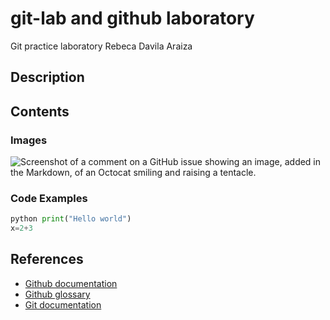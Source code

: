# git-lab and github laboratory

Git practice laboratory
Rebeca Davila Araiza
## Description
## Contents
### Images
![Screenshot of a comment on a GitHub issue showing an image, added in the Markdown, 
of an Octocat smiling and raising a tentacle.](https://myoctocat.com/assets/images/base-octocat.svg)

### Code Examples
```python
python print("Hello world")
x=2+3
```

## References
- [Github documentation](https://docs.github.com/en)
- [Github glossary](https://docs.github.com/en/get-started/learning-about-github/github-glossary)
- [Git documentation](https://git-scm.com/doc)
